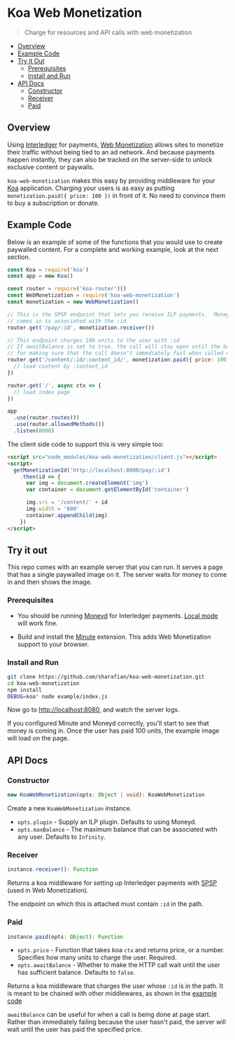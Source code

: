 # Koa Web Monetization
> Charge for resources and API calls with web monetization

- [Overview](#overview)
- [Example Code](#example-code)
- [Try it Out](#try-it-out)
  - [Prerequisites](#prerequisites)
  - [Install and Run](#install-and-run)
- [API Docs](#api-docs)
  - [Constructor](#constructor)
  - [Receiver](#receiver)
  - [Paid](#paid)

## Overview

Using [Interledger](https://interledger.org) for payments, [Web
Monetization](https://github.com/interledger/rfcs/blob/master/0028-web-monetization/0028-web-monetization.md#web-monetization)
allows sites to monetize their traffic without being tied to an ad network. And
because payments happen instantly, they can also be tracked on the server-side
to unlock exclusive content or paywalls.

`koa-web-monetization` makes this easy by providing middleware for your
[Koa](http://koajs.com/) application. Charging your users is as easy as putting
`monetization.paid({ price: 100 })` in front of it. No need to convince them to
buy a subscription or donate.

## Example Code

Below is an example of some of the functions that you would use to create
paywalled content. For a complete and working example, look at the next
section.

```js
const Koa = require('koa')
const app = new Koa()

const router = require('koa-router')()
const WebMonetization = require('koa-web-monetization')
const monetization = new WebMonetization()

// This is the SPSP endpoint that lets you receive ILP payments.  Money that
// comes in is associated with the :id
router.get('/pay/:id', monetization.receiver())

// This endpoint charges 100 units to the user with :id
// If awaitBalance is set to true, the call will stay open until the balance is sufficient. This is convenient
// for making sure that the call doesn't immediately fail when called on startup.
router.get('/content/:id/:content_id/', monetization.paid({ price: 100, awaitBalance: true }), async ctx => {
  // load content by :content_id
})

router.get('/', async ctx => {
  // load index page
})

app
  .use(router.routes())
  .use(router.allowedMethods())
  .listen(8080)
```

The client side code to support this is very simple too:

```html
<script src="node_modules/koa-web-monetization/client.js"></script>
<script>
  getMonetizationId('http://localhost:8080/pay/:id')
    .then(id => {
      var img = document.createElement('img')
      var container = document.getElementById('container')

      img.src = '/content/' + id
      img.width = '600'
      container.appendChild(img)
    })
</script>
```

## Try it out

This repo comes with an example server that you can run. It serves a page that has a single paywalled image on it.
The server waits for money to come in and then shows the image.

### Prerequisites

- You should be running [Moneyd](https://github.com/interledgerjs/moneyd-xrp)
  for Interledger payments. [Local
  mode](https://github.com/interledgerjs/moneyd-xrp#local-test-network) will work
  fine.

- Build and install the [Minute](https://github.com/sharafian/minute)
  extension. This adds Web Monetization support to your browser.

### Install and Run

```sh
git clone https://github.com/sharafian/koa-web-monetization.git
cd koa-web-monetization
npm install
DEBUG=koa* node example/index.js
```

Now go to [http://localhost:8080](http://localhost:8080), and watch the server
logs.

If you configured Minute and Moneyd correctly, you'll start to see that money
is coming in. Once the user has paid 100 units, the example image will load on
the page.

## API Docs

### Constructor

```ts
new KoaWebMonetization(opts: Object | void): KoaWebMonetization
```

Create a new `KoaWebMonetization` instance.

- `opts.plugin` - Supply an ILP plugin. Defaults to using Moneyd.
- `opts.maxBalance` - The maximum balance that can be associated with any user. Defaults to `Infinity`.

### Receiver

```ts
instance.receiver(): Function
```

Returns a koa middleware for setting up Interledger payments with
[SPSP](https://github.com/sharafian/ilp-protocol-spsp) (used in Web
Monetization).

The endpoint on which this is attached must contain `:id` in the path.

### Paid

```ts
instance.paid(opts: Object): Function
```

- `opts.price` - Function that takes koa `ctx` and returns price, or a number.
  Specifies how many units to charge the user. Required.
- `opts.awaitBalance` - Whether to make the HTTP call wait until the user has
  sufficient balance. Defaults to `false`.

Returns a koa middleware that charges the user whose `:id` is in the path.  It
is meant to be chained with other middlewares, as shown in the [example
code](#example-code)

`awaitBalance` can be useful for when a call is being done at page start.
Rather than immediately failing because the user hasn't paid, the server will
wait until the user has paid the specified price.
